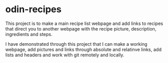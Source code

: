 # odin-recipes
This project is to make a main recipe list webpage and add links to recipes that direct you to another webpage with the recipe picture, description, ingredients and steps.

I have demonstrated through this project that I can make a working webpage, add pictures and links through absolute and relatinve links, add lists and headers and work with git remotely and locally.